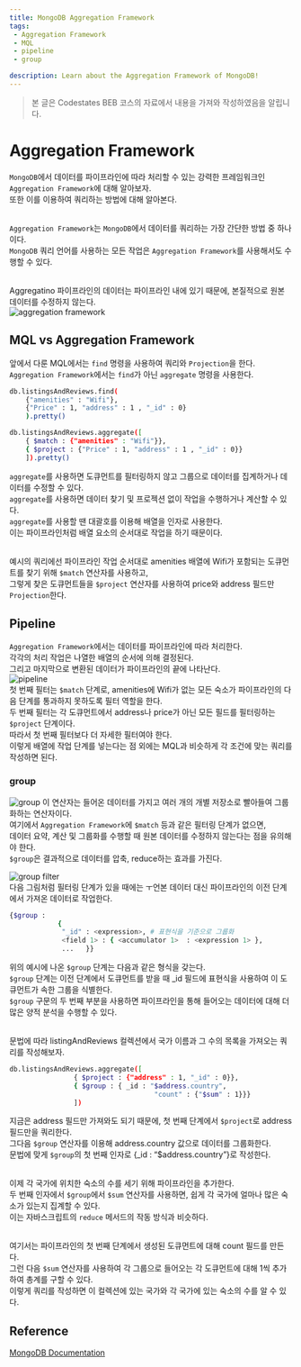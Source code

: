 ```yaml
---
title: MongoDB Aggregation Framework
tags: 
 - Aggregation Framework
 - MQL
 - pipeline
 - group

description: Learn about the Aggregation Framework of MongoDB!
---
```


> 본 글은 Codestates BEB 코스의 자료에서 내용을 가져와 작성하였음을 알립니다.  

<!-- {% include alert.html type="danger" title="Warning!" content="이 문서는 아직 미완성 문서입니다." %} -->

# Aggregation Framework
`MongoDB`에서 데이터를 파이프라인에 따라 처리할 수 있는 강력한 프레임워크인 `Aggregation Framework`에 대해 알아보자.  
또한 이를 이용하여 쿼리하는 방법에 대해 알아본다.  
<br>  

`Aggregation Framework`는 `MongoDB`에서 데이터를 쿼리하는 가장 간단한 방법 중 하나이다.  
`MongoDB` 쿼리 언어를 사용하는 모든 작업은 `Aggregation Framework`를 사용해서도 수행할 수 있다.  
<br>  

Aggregatino 파이프라인의 데이터는 파이프라인 내에 있기 때문에, 본질적으로 원본 데이터를 수정하지 않는다.  
![aggregation framework]()  

## MQL vs Aggregation Framework
앞에서 다룬 MQL에서는 `find` 명령을 사용하여 쿼리와 `Projection`을 한다.  
`Aggregation Framework`에서는 `find`가 아닌 `aggregate` 명령을 사용한다.  

```bash
db.listingsAndReviews.find(
    {"amenities" : "Wifi"},
    {"Price" : 1, "address" : 1 , "_id" : 0}
    ).pretty()

db.listingsAndReviews.aggregate([
    { $match : {"amenities" : "Wifi"}},
    { $project : {"Price" : 1, "address" : 1 , "_id" : 0}}
    ]).pretty()
```

`aggregate`를 사용하면 도큐먼트를 필터링하지 않고 그룹으로 데이터를 집계하거나 데이터를 수정할 수 있다.  
`aggregate`를 사용하면 데이터 찾기 및 프로젝션 없이 작업을 수행하거나 계산할 수 있다.  
`aggregate`를 사용할 땐 대괄호를 이용해 배열을 인자로 사용한다.  
이는 파이프라인처럼 배열 요소의 순서대로 작업을 하기 때문이다.  
<br>  

예시의 쿼리에선 파이프라인 작업 순서대로 amenities 배열에 Wifi가 포함되는 도큐먼트를 찾기 위해 `$match` 연산자를 사용하고,  
그렇게 찾은 도큐먼트들을 `$project` 연산자를 사용하여 price와 address 필드만 `Projection`한다.   

## Pipeline
`Aggregation Framework`에서는 데이터를 파이프라인에 따라 처리한다.  
각각의 처리 작업은 나열한 배열의 순서에 의해 결정된다.  
그리고 마지막으로 변환된 데이터가 파이프라인의 끝에 나타난다.  
![pipeline]()  
첫 번째 필터는 `$match` 단계로, amenities에 Wifi가 없는 모든 숙소가 파이프라인의 다음 단계를 통과하지 못하도록 필터 역할을 한다.  
두 번째 필터는 각 도큐먼트에서 address나 price가 아닌 모든 필드를 필터링하는 `$project` 단계이다.  
따라서 첫 번째 필터보다 더 자세한 필터여야 한다.  
이렇게 배열에 작업 단계를 넣는다는 점 외에는 MQL과 비슷하게 각 조건에 맞는 쿼리를 작성하면 된다.  

### group
![group]()
이 연산자는 들어온 데이터를 가지고 여러 개의 개별 저장소로 빨아들여 그룹화하는 연산자이다.  
여기에서 `Aggregation Framework`에 `$match` 등과 같은 필터링 단계가 없으면,  
데이터 요약, 계산 및 그룹화를 수행할 때 원본 데이터를 수정하지 않는다는 점을 유의해야 한다.  
`$group`은 결과적으로 데이터를 압축, reduce하는 효과를 가진다.  

![group filter]()  
다음 그림처럼 필터링 단계가 있을 때에는 ㅜ언본 데이터 대신 파이프라인의 이전 단계에서 가져온 데이터로 작업한다.  

```bash
{$group : 
            {
             "_id" : <expression>, # 표현식을 기준으로 그룹화
             <field 1> : { <accumulator 1>  : <expression 1> },
             ...   }}
```
위의 예시에 나온 `$group` 단계는 다음과 같은 형식을 갖는다.  
`$group` 단계는 이전 단계에서 도큐먼트를 받을 때 _id 필드에 표현식을 사용하여 이 도큐먼트가 속한 그룹을 식별한다.  
`$group` 구문의 두 번째 부분을 사용하면 파이프라인을 통해 들어오는 데이터에 대해 더 많은 양적 분석을 수행할 수 있다.  
<br>  

문법에 따라 listingAndReviews 컬렉션에서 국가 이름과 그 수의 목록을 가져오는 쿼리를 작성해보자.  
```bash
db.listingsAndReviews.aggregate([
                { $project : {"address" : 1, "_id" : 0}},
                { $group : { _id : "$address.country",
                                    "count" : {"$sum" : 1}}}
                ])
```
지금은 address 필드만 가져와도 되기 때문에, 첫 번째 단계에서 `$project`로 address 필드만을 쿼리한다.  
그다음 `$group` 연산자를 이용해 address.country 값으로 데이터를 그룹화한다.  
문법에 맞게 `$group`의 첫 번째 인자로 {_id : “$address.country”}로 작성한다.  
<br>  

이제 각 국가에 위치한 숙소의 수를 세기 위해 파이프라인을 추가한다.  
두 번째 인자에서 `$group`에서 `$sum` 연산자를 사용하면, 쉽게 각 국가에 얼마나 많은 숙소가 있는지 집계할 수 있다.  
이는 자바스크립트의 `reduce` 메서드의 작동 방식과 비슷하다.  
<br>  

여기서는 파이프라인의 첫 번째 단계에서 생성된 도큐먼트에 대해 count 필드를 만든다.  
그런 다음 `$sum` 연산자를 사용하여 각 그룹으로 들어오는 각 도큐먼트에 대해 1씩 추가하여 총계를 구할 수 있다.  
이렇게 쿼리를 작성하면 이 컬렉션에 있는 국가와 각 국가에 있는 숙소의 수를 알 수 있다.  

## Reference
[MongoDB Documentation](https://www.mongodb.com/docs/manual/reference/operator/aggregation/match/)